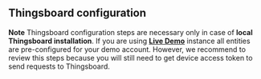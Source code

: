 ## Thingsboard configuration

**Note** Thingsboard configuration steps are necessary only in case of **local Thingsboard installation**.
If you are using [**Live Demo**](http://demo.thingsboard.io/) instance all entities are pre-configured for your demo account.
However, we recommend to review this steps because you will still need to get device access token to send requests to Thingsboard.
